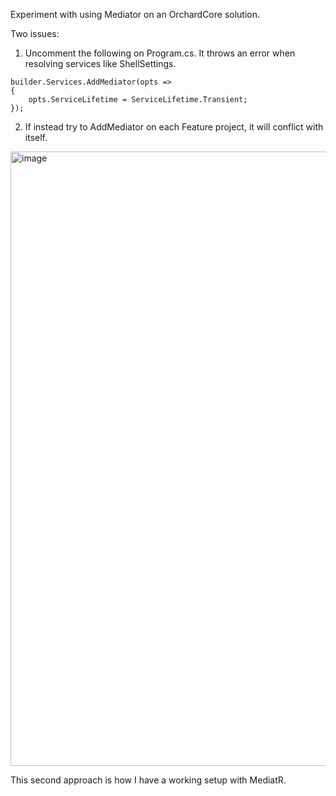 Experiment with using Mediator on an OrchardCore solution.

Two issues:

1. Uncomment the following on Program.cs. It throws an error when resolving services like ShellSettings.

```
builder.Services.AddMediator(opts =>
{
    opts.ServiceLifetime = ServiceLifetime.Transient;
});
```

2. If instead try to AddMediator on each Feature project, it will conflict with itself.

<img width="983" alt="image" src="https://github.com/user-attachments/assets/6abb6cf5-45ef-454a-96ee-3699146f3c8a" />

This second approach is how I have a working setup with MediatR.
